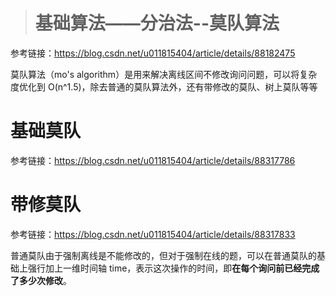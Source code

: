 > # 基础算法——分治法--莫队算法

参考链接：<https://blog.csdn.net/u011815404/article/details/88182475>

莫队算法（mo's algorithm）是用来解决离线区间不修改询问问题，可以将复杂度优化到 O(n^1.5)，除去普通的莫队算法外，还有带修改的莫队、树上莫队等等



# 基础莫队

参考链接：<https://blog.csdn.net/u011815404/article/details/88317786>

# 带修莫队

参考链接：<https://blog.csdn.net/u011815404/article/details/88317833>

普通莫队由于强制离线是不能修改的，但对于强制在线的题，可以在普通莫队的基础上强行加上一维时间轴 time，表示这次操作的时间，即**在每个询问前已经完成了多少次修改**。